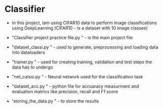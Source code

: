 # Classifier

* In this project, Iam using CIFAR10 data to perform image classifications using DeepLearning
(CIFAR10 - is a dataset with 10 image classes)

* "Classifier project practice file.py " - is the main project file

* "dataset_classi.py " - used to generate, preprocessing and loading data into dataloaders
* "trainer.py " - used for creating training, validation and test steps the data has to undergo

* "net_calssi.py " - Neural network used for the classification task

* "dataset_acc.py " - python file for accuaracy measurment and evaluation matrics like precision, recall and F1 score
* 'storing_the_data.py " - to store the results
